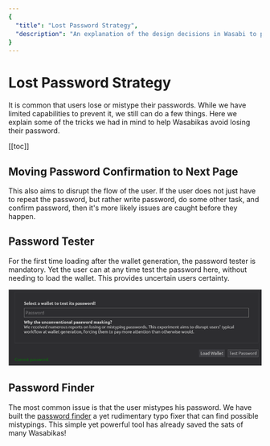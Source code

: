 ```yaml
---
{
  "title": "Lost Password Strategy",
  "description": "An explanation of the design decisions in Wasabi to protect you from losing and forgetting your password. This is the Wasabi documentation, an archive of knowledge about the open-source, non-custodial and privacy-focused Bitcoin wallet for desktop."
}
---
```


# Lost Password Strategy

It is common that users lose or mistype their passwords.
While we have limited capabilities to prevent it, we still can do a few things.
Here we explain some of the tricks we had in mind to help Wasabikas avoid losing their password.

[[toc]]

## Moving Password Confirmation to Next Page

This also aims to disrupt the flow of the user.
If the user does not just have to repeat the password, but rather write password, do some other task, and confirm password, then it's more likely issues are caught before they happen.

## Password Tester

For the first time loading after the wallet generation, the password tester is mandatory.
Yet the user can at any time test the password here, without needing to load the wallet.
This provides uncertain users certainty.

![](/TestPassword.png)

## Password Finder

The most common issue is that the user mistypes his password.
We have built the [password finder](/using-wasabi/PasswordFinder.md) a yet rudimentary typo fixer that can find possible mistypings.
This simple yet powerful tool has already saved the sats of many Wasabikas!
